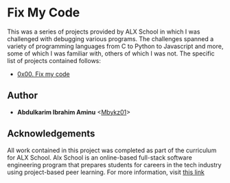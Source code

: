# Fix My Code

This was a series of projects provided by ALX School in which I was
challenged with debugging various programs. The challenges spanned a variety of
programming languages from C to Python to Javascript and more, some of which I
was familiar with, others of which I was not. The specific list of projects
contained follows:

* [0x00. Fix my code](./0x00-challenge)

## Author

* __Abdulkarim Ibrahim Aminu__ <[Mbykz01](https://github.com/Mbykz01)>

## Acknowledgements

All work contained in this project was completed as part of the curriculum for ALX School. Alx School is an online-based full-stack software
engineering program that prepares students for careers in the tech industry
using project-based peer learning. For more information, visit
[this link](https://www.alxafrica.co/)
